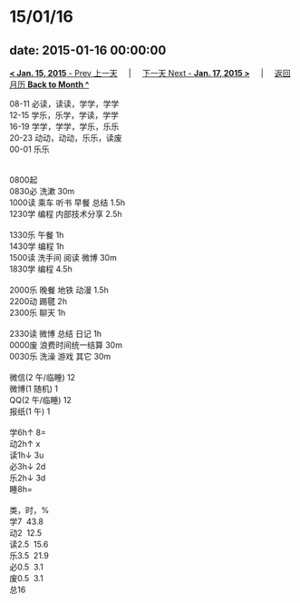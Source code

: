 # 15/01/16

date: 2015-01-16 00:00:00
---
[**< Jan. 15, 2015** - Prev 上一天](/lifelogs/2015/01/d15.md) &nbsp; &nbsp; | &nbsp; &nbsp; [下一天 Next - **Jan. 17, 2015 >**](/lifelogs/2015/01/d17.md) &nbsp; &nbsp; |  &nbsp; &nbsp; [返回月历 **Back to Month ^**](/lifelogs/2015/01/index.md)
<br/><div>08-11 必读，读读，学学，学学<br/>12-15 学乐，乐学，学读，学学</div><div>16-19 学学，学学，学乐，乐乐<br/>20-23 动动，动动，乐乐，读废</div><div>00-01 乐乐<br/> <div><br/></div>0800起<br/>0830必 洗漱 30m<br/>1000读 乘车 听书 早餐 总结 1.5h<br/>1230学 编程 内部技术分享 2.5h<div><br/></div>1330乐 午餐 1h</div><div>1430学 编程 1h</div><div>1500读 洗手间 阅读 微博 30m</div><div>1830学 编程 4.5h</div><div><br/>2000乐 晚餐 地铁 动漫 1.5h<br/>2200动 踢毽 2h</div><div>2300乐 聊天 1h</div><div><br/></div><div>2330读 微博 总结 日记 1h</div><div>0000废 浪费时间统一结算 30m</div><div>0030乐 洗澡 游戏 其它 30m</div><div><div><br/></div><div>微信(2 午/临睡) 12</div>微博(1 随机) 1<br/>QQ(2 午/临睡) 12<br/>报纸(1 午) 1<div><br/></div>学6h↑ 8=<br/>动2h↑ x<br/>读1h↓ 3u<br/>必3h↓ 2d<br/>乐2h↓ 3d<br/>睡8h=<div><br/></div>类，时，%<br/>学7  43.8<br/>动2  12.5<br/>读2.5  15.6<br/>乐3.5  21.9<br/>必0.5  3.1<br/>废0.5  3.1<br/>总16</div>
